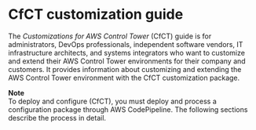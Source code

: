 # CfCT customization guide<a name="cfct-customizations-dev-guide"></a>

 The *Customizations for AWS Control Tower* \(CfCT\) guide is for administrators, DevOps professionals, independent software vendors, IT infrastructure architects, and systems integrators who want to customize and extend their AWS Control Tower environments for their company and customers\. It provides information about customizing and extending the AWS Control Tower environment with the CfCT customization package\.  

**Note**  
 To deploy and configure \(CfCT\), you must deploy and process a configuration package through AWS CodePipeline\. The following sections describe the process in detail\. 